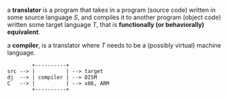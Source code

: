 a **translator** is a program that takes in a program (source code) written in some source language $S$, and compiles it to another program (object code) written some target language $T$, that is **functionally (or behaviorally) equivalent**.

a **compiler**, is a translator where $T$ needs to be a (possibly virtual) machine language. 

```
        +----------+
src --> |          | --> target
dj  --> | compiler | --> DISM
C   --> |          | --> x86, ARM
        +----------+
```
